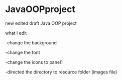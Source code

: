 # JavaOOPproject
new edited draft Java OOP project


what i edit

-change the background

-change the font

-change the icons to panel1

-directed the directory to resource folder (images file)
